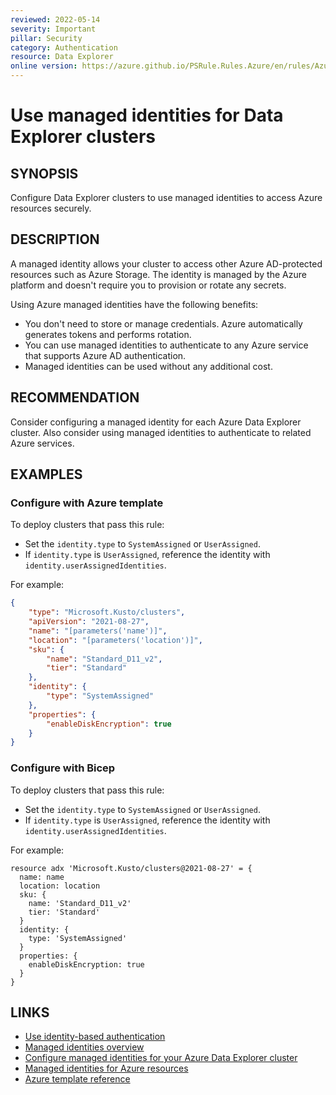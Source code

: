 ```yaml
---
reviewed: 2022-05-14
severity: Important
pillar: Security
category: Authentication
resource: Data Explorer
online version: https://azure.github.io/PSRule.Rules.Azure/en/rules/Azure.ADX.ManagedIdentity/
---
```


# Use managed identities for Data Explorer clusters

## SYNOPSIS

Configure Data Explorer clusters to use managed identities to access Azure resources securely.

## DESCRIPTION

A managed identity allows your cluster to access other Azure AD-protected resources such as Azure Storage.
The identity is managed by the Azure platform and doesn't require you to provision or rotate any secrets.

Using Azure managed identities have the following benefits:

- You don't need to store or manage credentials.
  Azure automatically generates tokens and performs rotation.
- You can use managed identities to authenticate to any Azure service that supports Azure AD authentication.
- Managed identities can be used without any additional cost.

## RECOMMENDATION

Consider configuring a managed identity for each Azure Data Explorer cluster.
Also consider using managed identities to authenticate to related Azure services.

## EXAMPLES

### Configure with Azure template

To deploy clusters that pass this rule:

- Set the `identity.type` to `SystemAssigned` or `UserAssigned`.
- If `identity.type` is `UserAssigned`, reference the identity with `identity.userAssignedIdentities`.

For example:

```json
{
    "type": "Microsoft.Kusto/clusters",
    "apiVersion": "2021-08-27",
    "name": "[parameters('name')]",
    "location": "[parameters('location')]",
    "sku": {
        "name": "Standard_D11_v2",
        "tier": "Standard"
    },
    "identity": {
        "type": "SystemAssigned"
    },
    "properties": {
        "enableDiskEncryption": true
    }
}
```

### Configure with Bicep

To deploy clusters that pass this rule:

- Set the `identity.type` to `SystemAssigned` or `UserAssigned`.
- If `identity.type` is `UserAssigned`, reference the identity with `identity.userAssignedIdentities`.

For example:

```bicep
resource adx 'Microsoft.Kusto/clusters@2021-08-27' = {
  name: name
  location: location
  sku: {
    name: 'Standard_D11_v2'
    tier: 'Standard'
  }
  identity: {
    type: 'SystemAssigned'
  }
  properties: {
    enableDiskEncryption: true
  }
}
```

## LINKS

- [Use identity-based authentication](https://docs.microsoft.com/azure/architecture/framework/security/design-identity-authentication#use-identity-based-authentication)
- [Managed identities overview](https://docs.microsoft.com/azure/data-explorer/managed-identities-overview)
- [Configure managed identities for your Azure Data Explorer cluster](https://docs.microsoft.com/azure/data-explorer/configure-managed-identities-cluster)
- [Managed identities for Azure resources](https://docs.microsoft.com/azure/data-explorer/security#managed-identities-for-azure-resources)
- [Azure template reference](https://docs.microsoft.com/azure/templates/microsoft.kusto/clusters)
